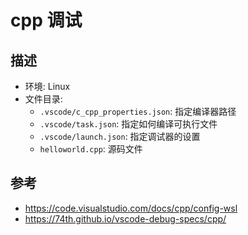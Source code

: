 # cpp 调试

## 描述

- 环境: Linux
- 文件目录:
  - `.vscode/c_cpp_properties.json`: 指定编译器路径
  - `.vscode/task.json`: 指定如何编译可执行文件
  - `.vscode/launch.json`: 指定调试器的设置
  - `helloworld.cpp`: 源码文件

## 参考

- <https://code.visualstudio.com/docs/cpp/config-wsl>
- <https://74th.github.io/vscode-debug-specs/cpp/>